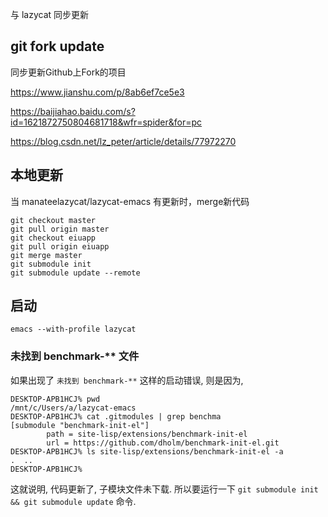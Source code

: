 
与 lazycat 同步更新

## git fork update

同步更新Github上Fork的项目

https://www.jianshu.com/p/8ab6ef7ce5e3

https://baijiahao.baidu.com/s?id=1621872750804681718&wfr=spider&for=pc

https://blog.csdn.net/lz_peter/article/details/77972270

## 本地更新

当 manateelazycat/lazycat-emacs 有更新时，merge新代码

```
git checkout master
git pull origin master
git checkout eiuapp
git pull origin eiuapp
git merge master
git submodule init
git submodule update --remote
```

## 启动

```
emacs --with-profile lazycat
```

### 未找到 benchmark-** 文件

如果出现了 `未找到 benchmark-**` 这样的启动错误, 则是因为, 

```
DESKTOP-APB1HCJ% pwd
/mnt/c/Users/a/lazycat-emacs
DESKTOP-APB1HCJ% cat .gitmodules | grep benchma
[submodule "benchmark-init-el"]
        path = site-lisp/extensions/benchmark-init-el
        url = https://github.com/dholm/benchmark-init-el.git
DESKTOP-APB1HCJ% ls site-lisp/extensions/benchmark-init-el -a
.  ..
DESKTOP-APB1HCJ%
```

这就说明, 代码更新了, 子模块文件未下载. 所以要运行一下 `git submodule init && git submodule update` 命令.

